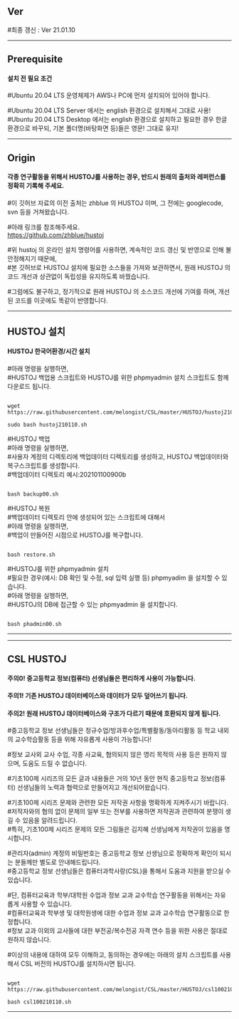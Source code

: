 ## Ver   
#최종 갱신 : Ver 21.01.10   
   
***
   
## Prerequisite   
#### 설치 전 필요 조건   
#Ubuntu 20.04 LTS 운영체제가 AWS나 PC에 먼저 설치되어 있어야 합니다.   
   
#Ubuntu 20.04 LTS Server  에서는 english 환경으로 설치해서 그대로 사용!   
#Ubuntu 20.04 LTS Desktop 에서는 english 환경으로 설치하고 필요한 경우 한글 환경으로 바꾸되, 기본 폴더명(바탕화면 등)들은 영문! 그대로 유지!   
   
***
   
## Origin   
#### 각종 연구활동을 위해서 HUSTOJ를 사용하는 경우, 반드시 원래의 출처와 레퍼런스를 정확히 기록해 주세요.   
#이 깃허브 자료의 이전 출처는 zhblue 의 HUSTOJ 이며, 그 전에는 googlecode, svn 등을 거쳐왔습니다.   
   
#아래 링크를 참조해주세요.   
<https://github.com/zhblue/hustoj>   
   
#위 hustoj 의 온라인 설치 명령어를 사용하면, 계속적인 코드 갱신 및 반영으로 인해 불안정해지기 때문에,   
#본 깃허브로 HUSTOJ 설치에 필요한 소스들을 가져와 보관하면서, 원래 HUSTOJ 의 코드 개선과 상관없이 독립성을 유지하도록 바꿨습니다.   
   
#그럼에도 불구하고, 정기적으로 원래 HUSTOJ 의 소스코드 개선에 기여를 하며, 개선된 코드를 이곳에도 똑같이 반영합니다.   
   
***
         
## HUSTOJ 설치
#### HUSTOJ 한국어환경/시간 설치   
#아래 명령을 실행하면,   
#HUSTOJ 백업용 스크립트와 HUSTOJ를 위한 phpmyadmin 설치 스크립트도 함께 다운로드 됩니다.   
<pre><code>
wget https://raw.githubusercontent.com/melongist/CSL/master/HUSTOJ/hustoj210110.sh

sudo bash hustoj210110.sh
</code></pre>

#HUSTOJ 백업   
#아래 명령을 실행하면,   
#사용자 계정의 디렉토리에 백업데이터 디렉토리를 생성하고, HUSTOJ 백업데이터와 복구스크립트를 생성합니다.   
#백업데이터 디렉토리 예시:202101100900b   
<pre><code>
bash backup00.sh
</code></pre>
   
#HUSTOJ 복원   
#백업데이터 디렉토리 안에 생성되어 있는 스크립트에 대해서   
#아래 명령을 실행하면,   
#백업이 만들어진 시점으로 HUSTOJ를 복구합니다.   
<pre><code>
bash restore.sh
</code></pre>

#HUSTOJ를 위한 phpmyadmin 설치   
#필요한 경우(예시: DB 확인 및 수정, sql 입력 실행 등) phpmyadim 을 설치할 수 있습니다.   
#아래 명령을 실행하면,   
#HUSTOJ의 DB에 접근할 수 있는 phpmyadmin 을 설치합니다.   
<pre><code>
bash phadmin00.sh
</code></pre>
   
***   
***   

## CSL HUSTOJ
#### 주의0! 중고등학교 정보(컴퓨터) 선생님들은 편리하게 사용이 가능합니다.   
#### 주의1! 기존 HUSTOJ 데이터베이스와 데이터가 모두 덮어쓰기 됩니다.   
#### 주의2! 원래 HUSTOJ 데이터베이스와 구조가 다르기 때문에 호환되지 않게 됩니다.   
    
#중고등학교 정보 선생님들은 정규수업/방과후수업/특별활동/동아리활동 등 학교 내외의 교수학습활동 등을 위해 자유롭게 사용이 가능합니다!      
   
#정보 교사외 교사 수업, 각종 사교육, 협의되지 않은 영리 목적의 사용 등은 원하지 않으며, 도움도 드릴 수 없습니다.    
    
#기초100제 시리즈의 모든 글과 내용들은 거의 10년 동안 현직 중고등학교 정보(컴퓨터) 선생님들의 노력과 협력으로 만들어지고 개선되어왔습니다.   
   
#기초100제 시리즈 문제와 관련한 모든 저작권 사항을 명확하게 지켜주시기 바랍니다.   
#저작자와의 협의 없이 문제의 일부 또는 전부를 사용하면 저작권과 관련하여 분쟁이 생길 수 있음을 알려드립니다.   
#특히, 기초100제 시리즈 문제의 모든 그림들은 김지혜 선생님에게 저작권이 있음을 명시합니다.   
   
#관리자(admin) 계정의 비밀번호는 중고등학교 정보 선생님으로 정확하게 확인이 되시는 분들께만 별도로 안내해드립니다.   
#중고등학교 정보 선생님들은 컴퓨터과학사랑(CSL)을 통해서 도움과 지원을 받으실 수 있습니다.    

#단, 컴퓨터교육과 학부/대학원 수업과 정보 교과 교수학습 연구활동을 위해서는 자유롭게 사용할 수 있습니다.   
#컴퓨터교육과 학부생 및 대학원생에 대한 수업과 정보 교과 교수학습 연구활동으로 한정합니다.   
#정보 교과 이외의 교사들에 대한 부전공/복수전공 자격 연수 등을 위한 사용은 절대로 원하지 않습니다.   
   
#이상의 내용에 대하여 모두 이해하고, 동의하는 경우에는 아래의 설치 스크립트를 사용해서 CSL 버전의 HUSTOJ를 설치하시면 됩니다.   
   
<pre><code>
wget https://raw.githubusercontent.com/melongist/CSL/master/HUSTOJ/csl100210110.sh
   
bash csl100210110.sh
</code></pre>
   
***   
   
